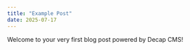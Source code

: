```yaml
---
title: "Example Post"
date: 2025-07-17
---
```


Welcome to your very first blog post powered by Decap CMS!